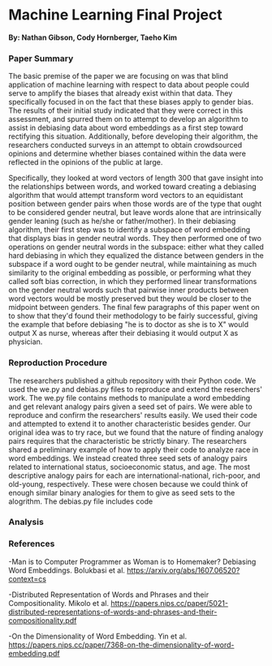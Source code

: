 # Machine Learning Final Project
**By: Nathan Gibson, Cody Hornberger, Taeho Kim**

### Paper Summary ###
The basic premise of the paper we are focusing on was that blind application of machine learning with respect to data about people could serve to amplify the biases that already exist within that data.  They specifically focused in on the fact that these biases apply to gender bias. The results of their initial study indicated that they were correct in this assessment, and spurred them on to attempt to develop an algorithm to assist in debiasing data about word embeddings as a first step toward rectifying this situation. Additionally, before developing their algorithm, the researchers conducted surveys in an attempt to obtain crowdsourced opinions and determine whether biases contained within the data were reflected in the opinions of the public at large.

Specifically, they looked at word vectors of length 300 that gave insight into the relationships between words, and worked toward creating a debiasing algorithm that would attempt transform word vectors to an equidistant position between gender pairs when those words are of the type that ought to be considered gender neutral, but leave words alone that are intrinsically gender leaning (such as he/she or father/mother). In their debiasing algorithm, their first step was to identify a subspace of word embedding that displays bias in gender neutral words. They then performed one of two operations on gender neutral words in the subspace: either what they called hard debiasing in which they equalized the distance between genders in the subspace if a word ought to be gender neutral, while maintaining as much similarity to the original embedding as possible, or performing what they called soft bias correction, in which they performed linear transformations on the gender neutral words such that pairwise inner products between word vectors would be mostly preserved but they would be closer to the midpoint between genders. The final few paragraphs of this paper went on to show that they'd found their methodology to be fairly successful, giving the example that before debiasing "he is to doctor as she is to X" would output X as nurse, whereas after their debiasing it would output X as physician.

### Reproduction Procedure ###
The researchers published a github repository with their Python code. We used the we.py and debias.py files to reproduce and extend the reserchers' work. The we.py file contains methods to manipulate a word embedding and get relevant analogy pairs given a seed set of pairs. We were able to reproduce and confirm the researchers' results easily. We used their code and attempted to extend it to another characteristic besides gender. Our original idea was to try race, but we found that the nature of finding analogy pairs requires that the characteristic be strictly binary. The researchers shared a preliminary example of how to apply their code to analyze race in word embeddings. We instead created three seed sets of analogy pairs related to international status, socioeconomic status, and age. The most descriptive analogy pairs for each are international-national, rich-poor, and old-young, respectively. These were chosen because we could think of enough similar binary analogies for them to give as seed sets to the alogrithm.
The debias.py file includes code 

### Analysis ###

### References ###

-Man is to Computer Programmer as Woman is to Homemaker? Debiasing Word Embeddings. Bolukbasi et al. https://arxiv.org/abs/1607.06520?context=cs

-Distributed Representation of Words and Phrases and their Compositionality. Mikolo et al. https://papers.nips.cc/paper/5021-distributed-representations-of-words-and-phrases-and-their-compositionality.pdf

-On the Dimensionality of Word Embedding. Yin et al. https://papers.nips.cc/paper/7368-on-the-dimensionality-of-word-embedding.pdf
